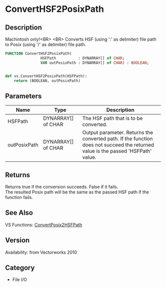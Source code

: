 # ConvertHSF2PosixPath

## Description
Machintosh only!&lt;BR&gt;
&lt;BR&gt;
Converts HSF (using ':' as delimiter) file path to Posix (using '/' as delimiter) file path.

```pascal
FUNCTION ConvertHSF2PosixPath(
				HSFPath          : DYNARRAY[] of CHAR;
				VAR outPosixPath : DYNARRAY[] of CHAR) : BOOLEAN;
```

```python

def vs.ConvertHSF2PosixPath(HSFPath):
    return (BOOLEAN, outPosixPath)
```

## Parameters
|Name|Type|Description|
|---|---|---|
|HSFPath|DYNARRAY[] of CHAR|The HSF path that is to be converted.|
|outPosixPath|DYNARRAY[] of CHAR|Output parameter. Returns the converted path. If the function does not succeed the returned value is the passed 'HSFPath' value.|

## Returns
Returns true if the conversion succeeds. False if it fails.<BR>
The resulted Posix path will be the same as the passed HSF path if the function fails.

## See Also
VS Functions:
[ConvertPosix2HSFPath](ConvertPosix2HSFPath.md)

## Version
Availability: from Vectorworks 2010
## Category
* File I/O

